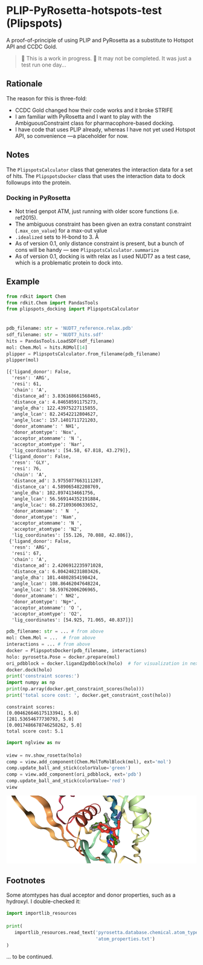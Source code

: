# PLIP-PyRosetta-hotspots-test (Plipspots)
A proof-of-principle of using PLIP and PyRosetta as a substitute to Hotspot API and CCDC Gold.

> :construction: This is a work in progress. :construction:
> It may not be completed. It was just a test run one day...

## Rationale
The reason for this is three-fold:

* CCDC Gold changed how their code works and it broke STRIFE
* I am familiar with PyRosetta and I want to play with the AmbiguousConstraint class for pharmacophore-based docking.
* I have code that uses PLIP already, whereas I have not yet used Hotspot API, so convenience —a placeholder for now.

## Notes

The `PlipspotsCalculator` class that generates the interaction data for a set of hits.
The `PlipspotsDocker` class that uses the interaction data to dock followups into the protein.

### Docking in PyRosetta
* Not tried genpot ATM, just running with older score functions (i.e. ref2015).
* The ambiguous constraint has been given an extra constant constraint (`.max_con_value`) for a max-out value
* `.idealized` sets to H-bond to 3. Å
* As of version 0.1, only distance constraint is present, but a bunch of cons will be handy — see `PlipspotsCalculator.summarize`
* As of version 0.1, docking is with relax as I used NUDT7 as a test case, which is a problematic protein to dock into.

## Example

```python
from rdkit import Chem
from rdkit.Chem import PandasTools
from plipspots_docking import PlipspotsCalculator


pdb_filename: str = 'NUDT7_reference.relax.pdb'
sdf_filename: str = 'NUDT7_hits.sdf'
hits = PandasTools.LoadSDF(sdf_filename)
mol: Chem.Mol = hits.ROMol[14]
plipper = PlipspotsCalculator.from_filename(pdb_filename)
plipper(mol)
```

    [{'ligand_donor': False,
      'resn': 'ARG',
      'resi': 61,
      'chain': 'A',
      'distance_ad': 3.836168661568465,
      'distance_ca': 4.84658591175273,
      'angle_dha': 122.43975227115855,
      'angle_lcan': 82.24542212804627,
      'angle_lcac': 157.1401711721203,
      'donor_atomname': ' NH1',
      'donor_atomtype': 'Nox',
      'acceptor_atomname': 'N ',
      'acceptor_atomtype': 'Nar',
      'lig_coordinates': [54.58, 67.818, 43.279]},
     {'ligand_donor': False,
      'resn': 'GLY',
      'resi': 76,
      'chain': 'A',
      'distance_ad': 3.9755077663111207,
      'distance_ca': 4.589065482208769,
      'angle_dha': 102.8974134661756,
      'angle_lcan': 56.569144352191884,
      'angle_lcac': 68.27109360633652,
      'donor_atomname': ' N  ',
      'donor_atomtype': 'Nam',
      'acceptor_atomname': 'N ',
      'acceptor_atomtype': 'N2',
      'lig_coordinates': [55.126, 70.088, 42.886]},
     {'ligand_donor': False,
      'resn': 'ARG',
      'resi': 67,
      'chain': 'A',
      'distance_ad': 2.4206912235971028,
      'distance_ca': 6.804248231803426,
      'angle_dha': 101.44802854198424,
      'angle_lcan': 108.86462047648224,
      'angle_lcac': 58.59762006206965,
      'donor_atomname': ' NH2',
      'donor_atomtype': 'Ng+',
      'acceptor_atomname': 'O ',
      'acceptor_atomtype': 'O2',
      'lig_coordinates': [54.925, 71.065, 40.837]}]

```python
pdb_filename: str = ... # from above
mol: Chem.Mol = ...  # from above
interactions = ... # from above
docker = PlipspotsDocker(pdb_filename, interactions)
holo: pyrosetta.Pose = docker.prepare(mol)
ori_pdbblock = docker.ligand2pdbblock(holo)  # for visualization in next block
docker.dock(holo)
print('constraint scores:')
import numpy as np
print(np.array(docker.get_constraint_scores(holo)))
print('total score cost: ', docker.get_constraint_cost(holo))
```
    constraint scores:
    [0.004626646175133941, 5.0]
    [281.53654677730793, 5.0]
    [0.0017486678746258262, 5.0]
    total score cost: 5.1

```python
import nglview as nv

view = nv.show_rosetta(holo)
comp = view.add_component(Chem.MolToMolBlock(mol), ext='mol')
comp.update_ball_and_stick(colorValue='green')
comp = view.add_component(ori_pdbblock, ext='pdb')
comp.update_ball_and_stick(colorValue='red')
view
```

![img.png](images/img.png)

## Footnotes

Some atomtypes has dual acceptor and donor properties, such as a hydroxyl.
I double-checked it:

 ```python
import importlib_resources

print(
    importlib_resources.read_text('pyrosetta.database.chemical.atom_type_sets.fa_standard', 
                                  'atom_properties.txt')
)
```

... to be continued.